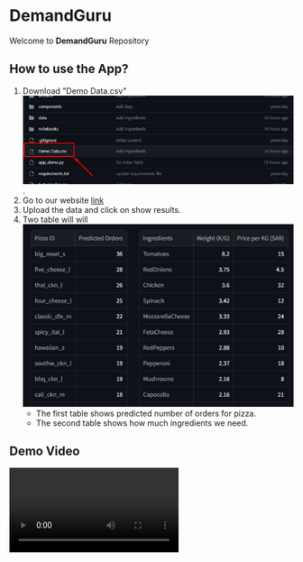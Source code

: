 # DemandGuru
Welcome to **DemandGuru** Repository

## How to use the App?
1. Download "Demo Data.csv" ![Demo Data](./assets/image.png).
2. Go to our website [link](https://demandguru.streamlit.app/)
3. Upload the data and click on show results.
4. Two table will will ![Results](./assets/image-2.png)
    - The first table shows predicted number of orders for pizza.
    - The second table shows how much ingredients we need.

## Demo Video
![Demo](./assets/DemandGuru.mp4)
